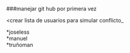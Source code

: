 ###manejar git hub por primera vez


<crear lista de usuarios para simular conflicto_


*joseless        
*manuel  
*truñoman
